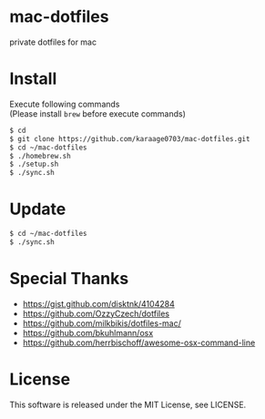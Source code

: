 # mac-dotfiles
private dotfiles for mac

# Install
Execute following commands  
(Please install `brew` before execute commands)

```sh
$ cd
$ git clone https://github.com/karaage0703/mac-dotfiles.git
$ cd ~/mac-dotfiles
$ ./homebrew.sh
$ ./setup.sh
$ ./sync.sh
```

# Update
```sh
$ cd ~/mac-dotfiles
$ ./sync.sh
```

# Special Thanks
- https://gist.github.com/disktnk/4104284
- https://github.com/OzzyCzech/dotfiles
- https://github.com/milkbikis/dotfiles-mac/
- https://github.com/bkuhlmann/osx
- https://github.com/herrbischoff/awesome-osx-command-line

# License
This software is released under the MIT License, see LICENSE.
